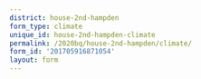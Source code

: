 ```yaml
---
district: house-2nd-hampden
form_type: climate
unique_id: house-2nd-hampden-climate
permalink: /2020bq/house-2nd-hampden/climate/
form_id: '201705916871054'
layout: form
---
```

